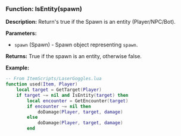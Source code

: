 ### Function: IsEntity(spawn)

**Description:**
Return's true if the Spawn is an entity (Player/NPC/Bot).

**Parameters:**
- `spawn` (Spawn) - Spawn object representing `spawn`.

**Returns:** True if the spawn is an entity, otherwise false.

**Example:**

```lua
-- From ItemScripts/LaserGoggles.lua
function used(Item, Player)
    local target = GetTarget(Player)
    if target ~= nil and IsEntity(target) then
        local encounter = GetEncounter(target)
        if encounter ~= nil then
            doDamage(Player, target, damage)
        else
            doDamage(Player, target, damage)
        end
```
